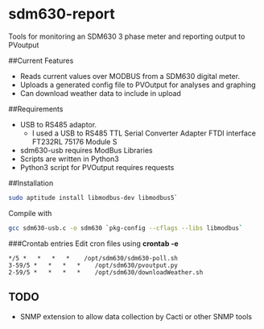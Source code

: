 # sdm630-report
Tools for monitoring an SDM630 3 phase meter and reporting output to PVoutput


##Current Features
- Reads current values over MODBUS from a SDM630 digital meter.
- Uploads a generated config file to PVOutput for analyses and graphing
- Can download weather data to include in upload

##Requirements
- USB to RS485 adaptor.
  - I used a USB to RS485 TTL Serial Converter Adapter FTDI interface FT232RL 75176 Module S
- sdm630-usb requires ModBus Libraries
- Scripts are written in Python3
- Python3 script for PVOutput requires requests

##Installation
```bash 
sudo aptitude install libmodbus-dev libmodbus5`
```

Compile with
```bash 
gcc sdm630-usb.c -o sdm630 `pkg-config --cflags --libs libmodbus`
```

###Crontab entries
Edit cron files using **crontab -e**

```cron
*/5 *   *   *   *    /opt/sdm630/sdm630-poll.sh
3-59/5 *   *   *   *    /opt/sdm630/pvoutput.py
2-59/5 *   *   *   *    /opt/sdm630/downloadWeather.sh
```

## TODO
- SNMP extension to allow data collection by Cacti or other SNMP tools
